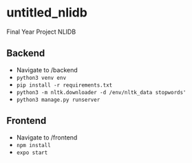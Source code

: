 # untitled_nlidb
Final Year Project NLIDB

## Backend
- Navigate to /backend
- `python3 venv env`
- `pip install -r requirements.txt`
- `python3 -m nltk.downloader -d /env/nltk_data stopwords'`
- `python3 manage.py runserver`

## Frontend
- Navigate to /frontend
- `npm install`
- `expo start`
